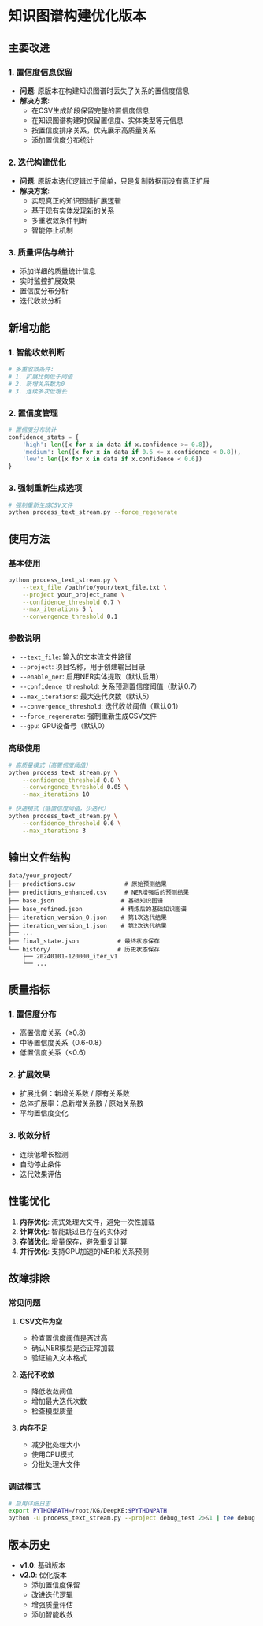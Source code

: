 # 知识图谱构建优化版本

## 主要改进

### 1. 置信度信息保留
- **问题**: 原版本在构建知识图谱时丢失了关系的置信度信息
- **解决方案**: 
  - 在CSV生成阶段保留完整的置信度信息
  - 在知识图谱构建时保留置信度、实体类型等元信息
  - 按置信度排序关系，优先展示高质量关系
  - 添加置信度分布统计

### 2. 迭代构建优化
- **问题**: 原版本迭代逻辑过于简单，只是复制数据而没有真正扩展
- **解决方案**:
  - 实现真正的知识图谱扩展逻辑
  - 基于现有实体发现新的关系
  - 多重收敛条件判断
  - 智能停止机制

### 3. 质量评估与统计
- 添加详细的质量统计信息
- 实时监控扩展效果
- 置信度分布分析
- 迭代收敛分析

## 新增功能

### 1. 智能收敛判断
```python
# 多重收敛条件:
# 1. 扩展比例低于阈值
# 2. 新增关系数为0
# 3. 连续多次低增长
```

### 2. 置信度管理
```python
# 置信度分布统计
confidence_stats = {
    'high': len([x for x in data if x.confidence >= 0.8]),
    'medium': len([x for x in data if 0.6 <= x.confidence < 0.8]),
    'low': len([x for x in data if x.confidence < 0.6])
}
```

### 3. 强制重新生成选项
```bash
# 强制重新生成CSV文件
python process_text_stream.py --force_regenerate
```

## 使用方法

### 基本使用
```bash
python process_text_stream.py \
    --text_file /path/to/your/text_file.txt \
    --project your_project_name \
    --confidence_threshold 0.7 \
    --max_iterations 5 \
    --convergence_threshold 0.1
```

### 参数说明
- `--text_file`: 输入的文本流文件路径
- `--project`: 项目名称，用于创建输出目录
- `--enable_ner`: 启用NER实体提取（默认启用）
- `--confidence_threshold`: 关系预测置信度阈值（默认0.7）
- `--max_iterations`: 最大迭代次数（默认5）
- `--convergence_threshold`: 迭代收敛阈值（默认0.1）
- `--force_regenerate`: 强制重新生成CSV文件
- `--gpu`: GPU设备号（默认0）

### 高级使用
```bash
# 高质量模式（高置信度阈值）
python process_text_stream.py \
    --confidence_threshold 0.8 \
    --convergence_threshold 0.05 \
    --max_iterations 10

# 快速模式（低置信度阈值，少迭代）
python process_text_stream.py \
    --confidence_threshold 0.6 \
    --max_iterations 3
```

## 输出文件结构

```
data/your_project/
├── predictions.csv              # 原始预测结果
├── predictions_enhanced.csv     # NER增强后的预测结果
├── base.json                   # 基础知识图谱
├── base_refined.json           # 精炼后的基础知识图谱
├── iteration_version_0.json    # 第1次迭代结果
├── iteration_version_1.json    # 第2次迭代结果
├── ...
├── final_state.json           # 最终状态保存
└── history/                   # 历史状态保存
    ├── 20240101-120000_iter_v1
    └── ...
```

## 质量指标

### 1. 置信度分布
- 高置信度关系（≥0.8）
- 中等置信度关系（0.6-0.8）
- 低置信度关系（<0.6）

### 2. 扩展效果
- 扩展比例：新增关系数 / 原有关系数
- 总体扩展率：总新增关系数 / 原始关系数
- 平均置信度变化

### 3. 收敛分析
- 连续低增长检测
- 自动停止条件
- 迭代效果评估

## 性能优化

1. **内存优化**: 流式处理大文件，避免一次性加载
2. **计算优化**: 智能跳过已存在的实体对
3. **存储优化**: 增量保存，避免重复计算
4. **并行优化**: 支持GPU加速的NER和关系预测

## 故障排除

### 常见问题

1. **CSV文件为空**
   - 检查置信度阈值是否过高
   - 确认NER模型是否正常加载
   - 验证输入文本格式

2. **迭代不收敛**
   - 降低收敛阈值
   - 增加最大迭代次数
   - 检查模型质量

3. **内存不足**
   - 减少批处理大小
   - 使用CPU模式
   - 分批处理大文件

### 调试模式
```bash
# 启用详细日志
export PYTHONPATH=/root/KG/DeepKE:$PYTHONPATH
python -u process_text_stream.py --project debug_test 2>&1 | tee debug.log
```

## 版本历史

- **v1.0**: 基础版本
- **v2.0**: 优化版本
  - 添加置信度保留
  - 改进迭代逻辑
  - 增强质量评估
  - 添加智能收敛